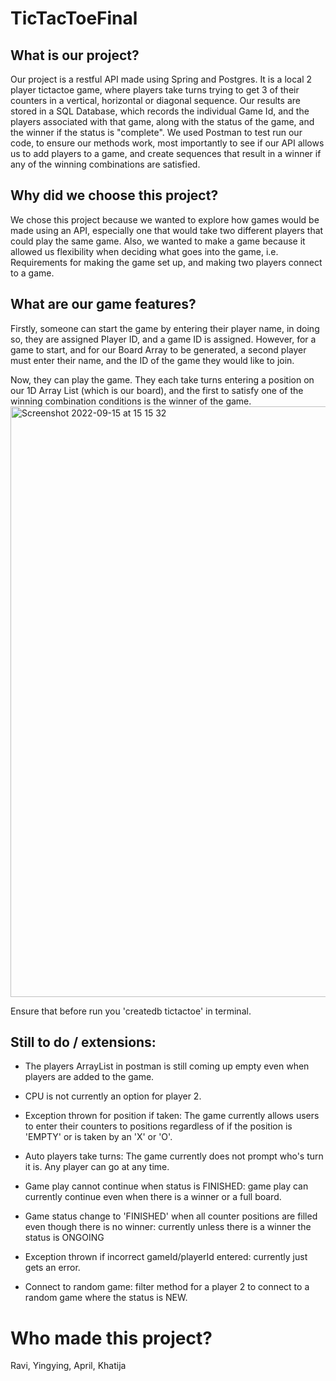 # TicTacToeFinal

## What is our project?

Our project is a restful API made using Spring and Postgres. It is a local 2 player tictactoe game, where players take turns trying to get 3 of their counters in a vertical, horizontal or diagonal sequence.
Our results are stored in a SQL Database, which records the individual Game Id, and the players associated with that game, along with the status of the game, and the winner if the status is "complete".
We used Postman to test run our code, to ensure our methods work,  most importantly to see if our API allows us to add players to a game, and create sequences that result in a winner if any of the winning combinations are satisfied.

## Why did we choose this project?

We chose this project because we wanted to explore how games would be made using an API, especially one that would take two different players that could play the same game.
Also, we wanted to make a game because it allowed us flexibility when deciding what goes into the game, i.e. Requirements for making the game set up, and making two players connect to a game.


## What are our game features?

Firstly, someone can start the game by entering their player name, in doing so, they are assigned Player ID, and a game ID is assigned. However, for a game to start, and for our Board Array to be generated,
a second player must enter their name, and the ID of the game they would like to join.

Now, they can play the game. They each take turns entering a position on our 1D Array List (which is our board), and the first to satisfy one of the winning combination conditions is the winner of the game. 
<img width="945" alt="Screenshot 2022-09-15 at 15 15 32" src="https://user-images.githubusercontent.com/109157608/190427278-cd2073fb-c6ac-4ea1-9ca0-b290841f55e5.png">

Ensure that before run you 'createdb tictactoe' in terminal. 

## Still to do / extensions:

- The players ArrayList in postman is still coming up empty even when players are added to the game.
- CPU is not currently an option for player 2. 

- Exception thrown for position if taken: The game currently allows users to enter their counters to positions regardless of if the position is 'EMPTY' or is taken by an 'X' or 'O'.
- Auto players take turns: The game currently does not prompt who's turn it is. Any player can go at any time. 
- Game play cannot continue when status is FINISHED: game play can currently continue even when there is a winner or a full board. 
- Game status change to 'FINISHED' when all counter positions are filled even though there is no winner: currently unless there is a winner the status is ONGOING
- Exception thrown if incorrect gameId/playerId entered: currently just gets an error.
- Connect to random game: filter method for a player 2 to connect to a random game where the status is NEW. 

# Who made this project?

Ravi, Yingying, April, Khatija